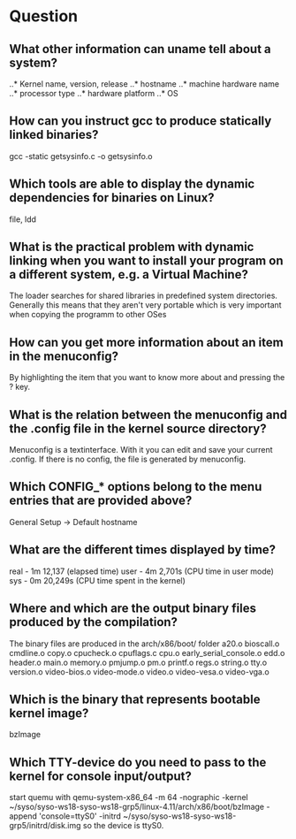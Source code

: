 # Question
## What other information can uname tell about a system?
..* Kernel name, version, release
..* hostname
..* machine hardware name
..* processor type
..* hardware platform
..* OS
## How can you instruct gcc to produce statically linked binaries?
gcc -static getsysinfo.c -o getsysinfo.o
## Which tools are able to display the dynamic dependencies for binaries on Linux?
file, ldd
## What is the practical problem with dynamic linking when you want to install your program on a different system, e.g. a Virtual Machine?
The loader searches for shared libraries in predefined system directories. Generally this means that they aren't very portable which is very important when copying the programm to other OSes
## How can you get more information about an item in the menuconfig?
By highlighting the item that you want to know more about and pressing the ? key.
## What is the relation between the menuconfig and the .config file in the kernel source directory?
Menuconfig is a textinterface. With it you can edit and save your current .config. If there is no config, the file is generated by menuconfig.
## Which CONFIG_* options belong to the menu entries that are provided above?
General Setup -> Default hostname
## What are the different times displayed by time?
real	- 1m 12,137 (elapsed time)
user	- 4m 2,701s (CPU time in user mode)
sys 	- 0m 20,249s (CPU time spent in the kernel)
## Where and which are the output binary files produced by the compilation?
The binary files are produced in the arch/x86/boot/ folder
a20.o
bioscall.o
cmdline.o
copy.o
cpucheck.o
cpuflags.c
cpu.o
early_serial_console.o
edd.o
header.o
main.o
memory.o
pmjump.o
pm.o
printf.o
regs.o
string.o
tty.o
version.o
video-bios.o
video-mode.o
video.o
video-vesa.o
video-vga.o
## Which is the binary that represents bootable kernel image?
bzImage
## Which TTY-device do you need to pass to the kernel for console input/output?
start quemu with 
qemu-system-x86_64 -m 64 -nographic -kernel ~/syso/syso-ws18-syso-ws18-grp5/linux-4.11/arch/x86/boot/bzImage -append 'console=ttyS0' -initrd ~/syso/syso-ws18-syso-ws18-grp5/initrd/disk.img 
so the device is ttyS0.